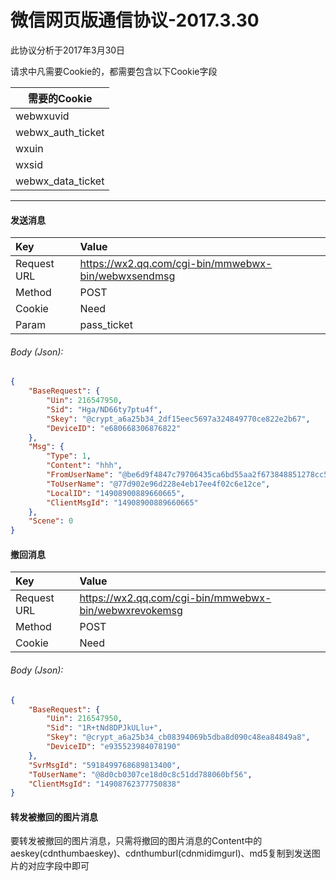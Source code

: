 # 微信网页版通信协议-2017.3.30
此协议分析于2017年3月30日

请求中凡需要Cookie的，都需要包含以下Cookie字段

| 需要的Cookie      |
| ----------------- |
| webwxuvid         |
| webwx_auth_ticket |
| wxuin             |
| wxsid             |
| webwx_data_ticket |

---

#### 发送消息
| Key         | Value                                               |
| :---------- | :-------------------------------------------------- |
| Request URL | https://wx2.qq.com/cgi-bin/mmwebwx-bin/webwxsendmsg |
| Method      | POST                                                |
| Cookie      | Need                                                |
| Param       | pass_ticket                                         |
###### Body (Json):
``` json
{
    "BaseRequest": {
        "Uin": 216547950,
        "Sid": "Hga/ND66ty7ptu4f",
        "Skey": "@crypt_a6a25b34_2df15eec5697a324849770ce822e2b67",
        "DeviceID": "e680668306876822"
    },
    "Msg": {
        "Type": 1,
        "Content": "hhh",
        "FromUserName": "@be6d9f4847c79706435ca6bd55aa2f673848851278cc5b0001c49720ee9c3e04",
        "ToUserName": "@77d902e96d228e4eb17ee4f02c6e12ce",
        "LocalID": "14908900889660665",
        "ClientMsgId": "14908900889660665"
    },
    "Scene": 0
}
```


#### 撤回消息
| Key         | Value                                                 |
| :---------- | :---------------------------------------------------- |
| Request URL | https://wx2.qq.com/cgi-bin/mmwebwx-bin/webwxrevokemsg |
| Method      | POST                                                  |
| Cookie      | Need                                                  |
###### Body (Json):
``` json
{
    "BaseRequest": {
        "Uin": 216547950,
        "Sid": "1R+tNd8DPJkULlu+",
        "Skey": "@crypt_a6a25b34_cb08394069b5dba8d090c48ea84849a8",
        "DeviceID": "e935523984078190"
    },
    "SvrMsgId": "5918499768689813400",
    "ToUserName": "@8d0cb0307ce18d0c8c51dd788060bf56",
    "ClientMsgId": "14908762377750838"
}
```

#### 转发被撤回的图片消息
要转发被撤回的图片消息，只需将撤回的图片消息的Content中的aeskey(cdnthumbaeskey)、cdnthumburl(cdnmidimgurl)、md5复制到发送图片的对应字段中即可
